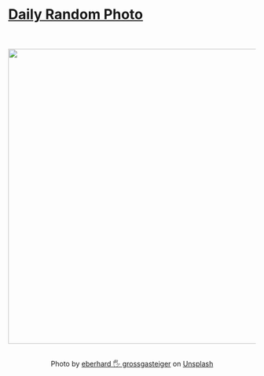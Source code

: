 # [Daily Random Photo](https://www.dailyrandomphoto.com/)

<div align="center">
  <br>
  <br>
  <a href="https://www.dailyrandomphoto.com/p/2024/2024-03-21/"><img src="https://images.unsplash.com/photo-1708086504310-134d8c4005f3?crop=entropy&cs=tinysrgb&fit=max&fm=jpg&ixid=M3w3NzUwOHwwfDF8cmFuZG9tfHx8fHx8fHx8MTcxMDk4MTAxNXw&ixlib=rb-4.0.3&q=80&w=1080" width="600px"></a>
  <br>
  <br>
  <p class="has-text-grey">Photo by <a href="https://unsplash.com/@eberhardgross?utm_source=Daily%20Random%20Photo&amp;utm_medium=referral" target="_blank" rel="noopener noreferrer">eberhard 🖐 grossgasteiger</a> on <a href="https://unsplash.com/photos/a-mountain-range-covered-in-snow-under-a-blue-sky-pj9-Gb8dEHE?utm_source=Daily%20Random%20Photo&amp;utm_medium=referral" target="_blank" rel="noopener noreferrer">Unsplash</a></p>
</div>
